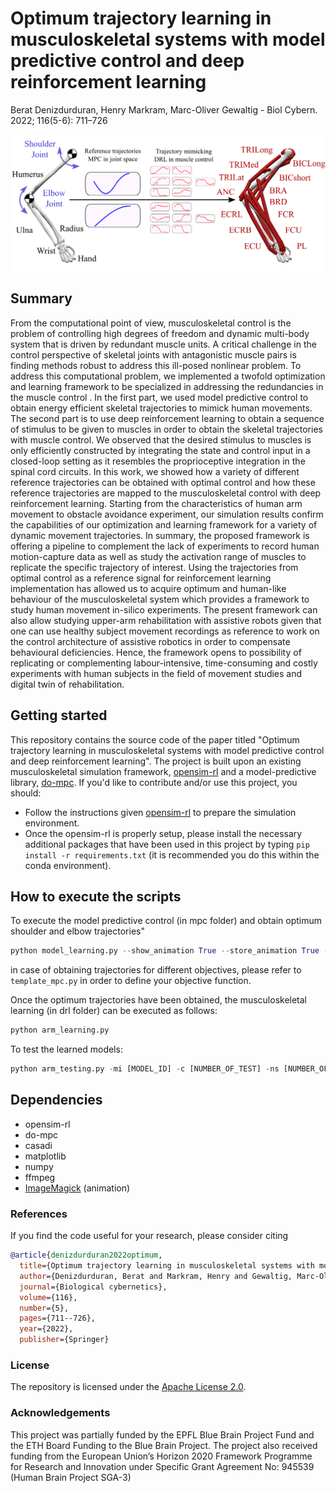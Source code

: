 # Optimum trajectory learning in musculoskeletal systems with model predictive control and deep reinforcement learning

Berat Denizdurduran, Henry Markram, Marc-Oliver Gewaltig - Biol Cybern. 2022; 116(5-6): 711–726

![figure_1.png](static/figure_1.png)

## Summary

From the computational point of view, musculoskeletal control is the problem of controlling high degrees of freedom and dynamic multi-body system that is driven by redundant muscle units. A critical challenge in the control perspective of skeletal joints with antagonistic muscle pairs is finding methods robust to address this ill-posed nonlinear problem. To address this computational problem, we implemented a twofold optimization and learning framework to be specialized in addressing the redundancies in the muscle control . In the first part, we used model predictive control to obtain energy efficient skeletal trajectories to mimick human movements. The second part is to use deep reinforcement learning to obtain a sequence of stimulus to be given to muscles in order to obtain the skeletal trajectories with muscle control. We observed that the desired stimulus to muscles is only efficiently constructed by integrating the state and control input in a closed-loop setting as it resembles the proprioceptive integration in the spinal cord circuits. In this work, we showed how a variety of different reference trajectories can be obtained with optimal control and how these reference trajectories are mapped to the musculoskeletal control with deep reinforcement learning. Starting from the characteristics of human arm movement to obstacle avoidance experiment, our simulation results confirm the capabilities of our optimization and learning framework for a variety of dynamic movement trajectories. In summary, the proposed framework is offering a pipeline to complement the lack of experiments to record human motion-capture data as well as study the activation range of muscles to replicate the specific trajectory of interest. Using the trajectories from optimal control as a reference signal for reinforcement learning implementation has allowed us to acquire optimum and human-like behaviour of the musculoskeletal system which provides a framework to study human movement in-silico experiments. The present framework can also allow studying upper-arm rehabilitation with assistive robots given that one can use healthy subject movement recordings as reference to work on the control architecture of assistive robotics in order to compensate behavioural deficiencies. Hence, the framework opens to possibility of replicating or complementing labour-intensive, time-consuming and costly experiments with human subjects in the field of movement studies and digital twin of rehabilitation.

## Getting started

This repository contains the source code of the paper titled "Optimum trajectory learning in musculoskeletal systems with model predictive control and deep reinforcement learning". The project is built upon an existing musculoskeletal simulation framework, [opensim-rl](https://github.com/stanfordnmbl/osim-rl) and
a model-predictive library, [do-mpc](https://www.do-mpc.com/en/latest/). If you'd like to contribute and/or use this project, you should:

- Follow the instructions given [opensim-rl](https://github.com/stanfordnmbl/osim-rl) to prepare the simulation environment.
- Once the opensim-rl is properly setup, please install the necessary additional packages that have been used in this project by typing
`pip install -r requirements.txt` (it is recommended you do this within the conda environment).

## How to execute the scripts

To execute the model predictive control (in mpc folder) and obtain optimum shoulder and elbow trajectories"

```python
python model_learning.py --show_animation True --store_animation True --store_results True -r [NAME]
```

in case of obtaining trajectories for different objectives, please refer to ``template_mpc.py`` in order to define your objective function.

Once the optimum trajectories have been obtained, the musculoskeletal learning (in drl folder) can be executed as follows:

```python
python arm_learning.py
```

To test the learned models:

```python
python arm_testing.py -mi [MODEL_ID] -c [NUMBER_OF_TEST] -ns [NUMBER_OF_STEPS]
```

## Dependencies

- opensim-rl
- do-mpc
- casadi
- matplotlib
- numpy
- ffmpeg
- [ImageMagick](https://imagemagick.org/index.php) (animation)

### References

If you find the code useful for your research, please consider citing

```bib
@article{denizdurduran2022optimum,
  title={Optimum trajectory learning in musculoskeletal systems with model predictive control and deep reinforcement learning},
  author={Denizdurduran, Berat and Markram, Henry and Gewaltig, Marc-Oliver},
  journal={Biological cybernetics},
  volume={116},
  number={5},
  pages={711--726},
  year={2022},
  publisher={Springer}
```

### License

The repository is licensed under the [Apache License 2.0](LICENSE).

### Acknowledgements

This project was partially funded by the EPFL Blue Brain Project Fund and the ETH Board Funding to the Blue Brain Project. The project also received funding from the European Union’s Horizon 2020 Framework Programme for Research and Innovation under Specific Grant Agreement No: 945539 (Human Brain Project SGA-3)
